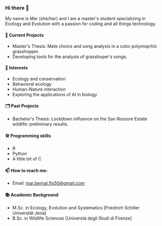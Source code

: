 ### Hi there 👋
My name is Mar (she/her) and I am a master's student specializing in Ecology and Evolution with a passion for coding and all things technology.

#### 🔬 Current Projects
- Master's Thesis: Mate choice and song analysis in a color polymoprhic grasshopper.  
- Developing tools for the analysis of grasshoper's songs. 

#### 🌱 Interests
- Ecology and conservation
- Behavioral ecology
- Human-Nature interaction
- Exploring the applications of AI in biology

#### 🗂️ Past Projects
- Bachelor's Thesis: Lockdown influence on the San Rossore Estate wildlife: preliminary results. 

#### 🛠 Programming skills
- R
- Python
- A little bit of C
  
#### 📫 How to reach me:
- Email: mar.bernal.flo50@gmail.com
<!-- - LinkedIn: www.linkedin.com/in/mar-bernal-flo -->


#### 📚 Academic Background
- M.Sc. in Ecology, Evolution and Systematics [Friedrich Schiller Universtät Jena]
- B.Sc. in Wildlife Sciences [Universtà degli Studi di Firenze] 



<!--
**mbernalflo/mbernalflo** is a ✨ _special_ ✨ repository because its `README.md` (this file) appears on your GitHub profile.

Here are some ideas to get you started:

- 🔭 I’m currently working on ...

- 🌱 I’m currently learning ...
- 👯 I’m looking to collaborate on ...
- 🤔 I’m looking for help with ...
- 💬 Ask me about ...
- 📫 How to reach me: ...
- 😄 Pronouns: ...
- ⚡ Fun fact: ...
-->
